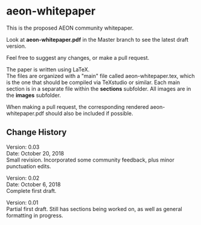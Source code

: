 # aeon-whitepaper
This is the proposed AEON community whitepaper.

Look at **aeon-whitepaper.pdf** in the Master branch to see the latest draft version.

Feel free to suggest any changes, or make a pull request.

The paper is written using LaTeX.  <br />
The files are organized with a "main" file called aeon-whitepaper.tex, which is the one that should be compiled via TeXstudio or similar. Each main section is in a separate file within the **sections** subfolder.  All images are in the **images** subfolder.

When making a pull request, the corresponding rendered aeon-whitepaper.pdf should also be included if possible.

## Change History
Version:  0.03 <br />
Date:  October 20, 2018 <br />
Small revision. Incorporated some community feedback, plus minor punctuation edits.

Version:  0.02 <br />
Date:  October 6, 2018 <br />
Complete first draft.

Version: 0.01 <br />
Partial first draft.  Still has sections being worked on, as well as general formatting in progress.
